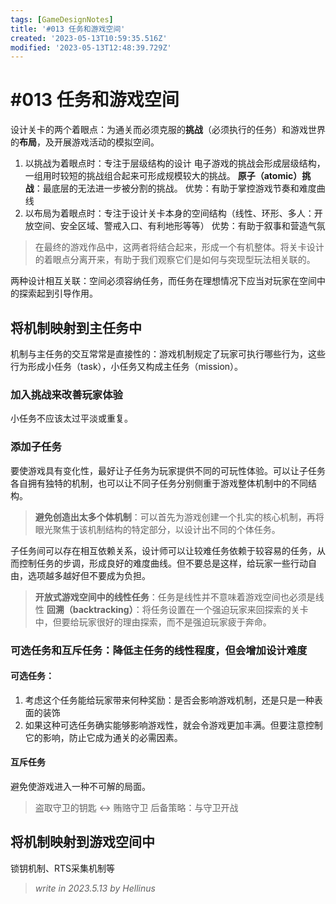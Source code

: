 ```yaml
---
tags: [GameDesignNotes]
title: '#013 任务和游戏空间'
created: '2023-05-13T10:59:35.516Z'
modified: '2023-05-13T12:48:39.729Z'
---
```


# #013 任务和游戏空间
设计关卡的两个着眼点：为通关而必须克服的**挑战**（必须执行的任务）和游戏世界的**布局**，及开展游戏活动的模拟空间。

1. 以挑战为着眼点时：专注于层级结构的设计
电子游戏的挑战会形成层级结构，一组用时较短的挑战组合起来可形成规模较大的挑战。
**原子（atomic）挑战**：最底层的无法进一步被分割的挑战。
优势：有助于掌控游戏节奏和难度曲线
2. 以布局为着眼点时：专注于设计关卡本身的空间结构（线性、环形、多人：开放空间、安全区域、警戒入口、有利地形等等）
优势：有助于叙事和营造气氛

> 在最终的游戏作品中，这两者将结合起来，形成一个有机整体。将关卡设计的着眼点分离开来，有助于我们观察它们是如何与突现型玩法相关联的。

两种设计相互关联：空间必须容纳任务，而任务在理想情况下应当对玩家在空间中的探索起到引导作用。

## 将机制映射到主任务中
机制与主任务的交互常常是直接性的：游戏机制规定了玩家可执行哪些行为，这些行为形成小任务（task），小任务又构成主任务（mission）。

### 加入挑战来改善玩家体验
小任务不应该太过平淡或重复。

### 添加子任务
要使游戏具有变化性，最好让子任务为玩家提供不同的可玩性体验。可以让子任务各自拥有独特的机制，也可以让不同子任务分别侧重于游戏整体机制中的不同结构。

> **避免创造出太多个体机制**：可以首先为游戏创建一个扎实的核心机制，再将眼光聚焦于该机制结构的特定部分，以设计出不同的个体任务。

子任务间可以存在相互依赖关系，设计师可以让较难任务依赖于较容易的任务，从而控制任务的步调，形成良好的难度曲线。但不要总是这样，给玩家一些行动自由，选项越多越好但不要成为负担。

> **开放式游戏空间中的线性任务**：任务是线性并不意味着游戏空间也必须是线性
> **回溯（backtracking）**：将任务设置在一个强迫玩家来回探索的关卡中，但要给玩家很好的理由探索，而不是强迫玩家疲于奔命。

### 可选任务和互斥任务：降低主任务的线性程度，但会增加设计难度
#### 可选任务：
1. 考虑这个任务能给玩家带来何种奖励：是否会影响游戏机制，还是只是一种表面的装饰
2. 如果这种可选任务确实能够影响游戏性，就会令游戏更加丰满。但要注意控制它的影响，防止它成为通关的必需因素。

#### 互斥任务
避免使游戏进入一种不可解的局面。
> 盗取守卫的钥匙 <-> 贿赂守卫
> 后备策略：与守卫开战

## 将机制映射到游戏空间中
锁钥机制、RTS采集机制等

> *write in 2023.5.13 by Hellinus*
